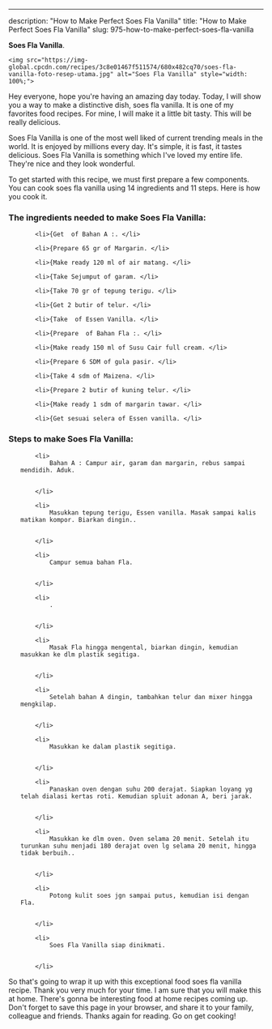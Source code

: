 ---
description: "How to Make Perfect Soes Fla Vanilla"
title: "How to Make Perfect Soes Fla Vanilla"
slug: 975-how-to-make-perfect-soes-fla-vanilla

<p>
	<strong>Soes Fla Vanilla</strong>. 
	
</p>
<p>
	
	<img src="https://img-global.cpcdn.com/recipes/3c8e01467f511574/680x482cq70/soes-fla-vanilla-foto-resep-utama.jpg" alt="Soes Fla Vanilla" style="width: 100%;">
	
	
</p>
<p>
	Hey everyone, hope you're having an amazing day today. Today, I will show you a way to make a distinctive dish, soes fla vanilla. It is one of my favorites food recipes. For mine, I will make it a little bit tasty. This will be really delicious.
</p>
	
<p>
	
</p>
<p>
	Soes Fla Vanilla is one of the most well liked of current trending meals in the world. It is enjoyed by millions every day. It's simple, it is fast, it tastes delicious. Soes Fla Vanilla is something which I've loved my entire life. They're nice and they look wonderful.
</p>

<p>
To get started with this recipe, we must first prepare a few components. You can cook soes fla vanilla using 14 ingredients and 11 steps. Here is how you cook it.
</p>

<h3>The ingredients needed to make Soes Fla Vanilla:</h3>

<ol>
	
		<li>{Get  of Bahan A :. </li>
	
		<li>{Prepare 65 gr of Margarin. </li>
	
		<li>{Make ready 120 ml of air matang. </li>
	
		<li>{Take Sejumput of garam. </li>
	
		<li>{Take 70 gr of tepung terigu. </li>
	
		<li>{Get 2 butir of telur. </li>
	
		<li>{Take  of Essen Vanilla. </li>
	
		<li>{Prepare  of Bahan Fla :. </li>
	
		<li>{Make ready 150 ml of Susu Cair full cream. </li>
	
		<li>{Prepare 6 SDM of gula pasir. </li>
	
		<li>{Take 4 sdm of Maizena. </li>
	
		<li>{Prepare 2 butir of kuning telur. </li>
	
		<li>{Make ready 1 sdm of margarin tawar. </li>
	
		<li>{Get sesuai selera of Essen vanilla. </li>
	
</ol>
<p>
	
</p>

<h3>Steps to make Soes Fla Vanilla:</h3>

<ol>
	
		<li>
			Bahan A : Campur air, garam dan margarin, rebus sampai mendidih. Aduk.
			
			
		</li>
	
		<li>
			Masukkan tepung terigu, Essen vanilla. Masak sampai kalis matikan kompor. Biarkan dingin..
			
			
		</li>
	
		<li>
			Campur semua bahan Fla.
			
			
		</li>
	
		<li>
			.
			
			
		</li>
	
		<li>
			Masak Fla hingga mengental, biarkan dingin, kemudian masukkan ke dlm plastik segitiga.
			
			
		</li>
	
		<li>
			Setelah bahan A dingin, tambahkan telur dan mixer hingga mengkilap.
			
			
		</li>
	
		<li>
			Masukkan ke dalam plastik segitiga.
			
			
		</li>
	
		<li>
			Panaskan oven dengan suhu 200 derajat. Siapkan loyang yg telah dialasi kertas roti. Kemudian spluit adonan A, beri jarak.
			
			
		</li>
	
		<li>
			Masukkan ke dlm oven. Oven selama 20 menit. Setelah itu turunkan suhu menjadi 180 derajat oven lg selama 20 menit, hingga tidak berbuih..
			
			
		</li>
	
		<li>
			Potong kulit soes jgn sampai putus, kemudian isi dengan Fla.
			
			
		</li>
	
		<li>
			Soes Fla Vanilla siap dinikmati.
			
			
		</li>
	
</ol>

<p>
	
</p>

<p>
	So that's going to wrap it up with this exceptional food soes fla vanilla recipe. Thank you very much for your time. I am sure that you will make this at home. There's gonna be interesting food at home recipes coming up. Don't forget to save this page in your browser, and share it to your family, colleague and friends. Thanks again for reading. Go on get cooking!
</p>

